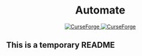 <h1 align="center">Automate</h1>
<p align="center">
  <a href="https://www.curseforge.com/minecraft/modpacks/automate">
    <img src="https://cf.way2muchnoise.eu/full_521527_downloads.svg?badge_style=for_the_badge" alt="CurseForge">
  </a>
  <a href="https://www.curseforge.com/minecraft/modpacks/automate">
    <img src="https://cf.way2muchnoise.eu/versions/521527.svg?badge_style=for_the_badge" alt="CurseForge">
  </a>
</p>

## This is a temporary README